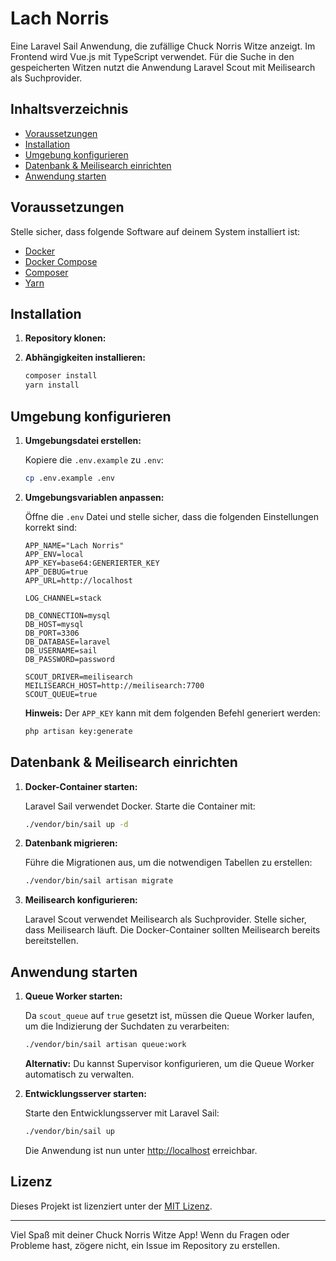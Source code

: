 # Lach Norris

Eine Laravel Sail Anwendung, die zufällige Chuck Norris Witze anzeigt. Im Frontend wird Vue.js mit TypeScript verwendet. Für die Suche in den gespeicherten Witzen nutzt die Anwendung Laravel Scout mit Meilisearch als Suchprovider.

## Inhaltsverzeichnis

- [Voraussetzungen](#voraussetzungen)
- [Installation](#installation)
- [Umgebung konfigurieren](#umgebung-konfigurieren)
- [Datenbank & Meilisearch einrichten](#datenbank--meilisearch-einrichten)
- [Anwendung starten](#anwendung-starten)

## Voraussetzungen

Stelle sicher, dass folgende Software auf deinem System installiert ist:

- [Docker](https://www.docker.com/get-started)
- [Docker Compose](https://docs.docker.com/compose/install/)
- [Composer](https://getcomposer.org/)
- [Yarn](https://yarnpkg.com/getting-started/install)

## Installation

1. **Repository klonen:**

2. **Abhängigkeiten installieren:**

   ```bash
   composer install
   yarn install
   ```

## Umgebung konfigurieren

1. **Umgebungsdatei erstellen:**

   Kopiere die `.env.example` zu `.env`:

   ```bash
   cp .env.example .env
   ```

2. **Umgebungsvariablen anpassen:**

   Öffne die `.env` Datei und stelle sicher, dass die folgenden Einstellungen korrekt sind:

   ```env
   APP_NAME="Lach Norris"
   APP_ENV=local
   APP_KEY=base64:GENERIERTER_KEY
   APP_DEBUG=true
   APP_URL=http://localhost

   LOG_CHANNEL=stack

   DB_CONNECTION=mysql
   DB_HOST=mysql
   DB_PORT=3306
   DB_DATABASE=laravel
   DB_USERNAME=sail
   DB_PASSWORD=password

   SCOUT_DRIVER=meilisearch
   MEILISEARCH_HOST=http://meilisearch:7700
   SCOUT_QUEUE=true
   ```

   **Hinweis:** Der `APP_KEY` kann mit dem folgenden Befehl generiert werden:

   ```bash
   php artisan key:generate
   ```

## Datenbank & Meilisearch einrichten

1. **Docker-Container starten:**

   Laravel Sail verwendet Docker. Starte die Container mit:

   ```bash
   ./vendor/bin/sail up -d
   ```

2. **Datenbank migrieren:**

   Führe die Migrationen aus, um die notwendigen Tabellen zu erstellen:

   ```bash
   ./vendor/bin/sail artisan migrate
   ```

3. **Meilisearch konfigurieren:**

   Laravel Scout verwendet Meilisearch als Suchprovider. Stelle sicher, dass Meilisearch läuft. Die Docker-Container sollten Meilisearch bereits bereitstellen.

## Anwendung starten

1. **Queue Worker starten:**

   Da `scout_queue` auf `true` gesetzt ist, müssen die Queue Worker laufen, um die Indizierung der Suchdaten zu verarbeiten:

   ```bash
   ./vendor/bin/sail artisan queue:work
   ```

   **Alternativ:** Du kannst Supervisor konfigurieren, um die Queue Worker automatisch zu verwalten.

2. **Entwicklungsserver starten:**

   Starte den Entwicklungsserver mit Laravel Sail:

   ```bash
   ./vendor/bin/sail up
   ```

   Die Anwendung ist nun unter [http://localhost](http://localhost) erreichbar.


## Lizenz

Dieses Projekt ist lizenziert unter der [MIT Lizenz](LICENSE).

---

Viel Spaß mit deiner Chuck Norris Witze App! Wenn du Fragen oder Probleme hast, zögere nicht, ein Issue im Repository zu erstellen.
